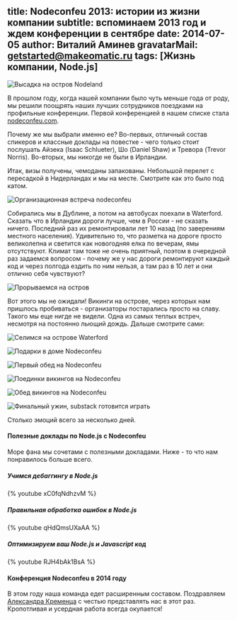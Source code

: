 title: Nodeconfeu 2013: истории из жизни компании
subtitle: вспоминаем 2013 год и ждем конференции в сентябре
date: 2014-07-05
author: Виталий Аминев
gravatarMail: getstarted@makeomatic.ru
tags: [Жизнь компании, Node.js]
---

![Высадка на остров Nodeland](/blog/images/nodeconfeu/attack.jpg)

В прошлом году, когда нашей компании было чуть меньше года от роду, мы решили
поощрять наших лучших сотрудников поездками на профильные конференции. Первой
конференцией в нашем списке стала [nodeconfeu.com](http://nodeconfeu.com).

Почему же мы выбрали именно ее? Во-первых, отличный состав спикеров и
классные доклады на повестке - чего только стоит послушать Айзека (Isaac Schlueter), Шо (Daniel Shaw)
и Тревора (Trevor Norris). Во-вторых, мы никогде не были в Ирландии.

Итак, визы получены, чемоданы запакованы. Небольшой перелет с пересадкой в Нидерландах и мы на месте.
Смотрите как это было под катом.

<!-- more -->

![Организационная встреча nodeconfeu](/blog/images/nodeconfeu/organizational_meeting.jpg)

Собирались мы в Дублине, а потом на автобусах поехали в Waterford. Сказать что в Ирландии дороги
лучше, чем в России - не сказать ничего. Последний раз их ремонтировали лет 10 назад
(по заверениям местного населения). Удивительно то, что разметка на дороге просто великолепна и
светится как новогодняя елка по вечерам, ямы отсутствуют. Климат там тоже не очень приятный,
поэтом в очередной раз задаемся вопросом - почему же у нас дороги ремонтируют каждый код и через
полгода ездить по ним нельзя, а там раз в 10 лет и они отлично себя чувствуют?

![Прорываемся на остров](/blog/images/nodeconfeu/breach_the_island.jpg)

Вот этого мы не ожидали! Викинги на острове, через которых нам пришлось пробиваться - организаторы
постарались просто на славу. Такого мы еще нигде не видели. Одна из самых теплых встреч, несмотря на
постоянно льющий дождь. Дальше смотрите сами:

![Селимся на острове Waterford](/blog/images/nodeconfeu/accomodation_nodeconfeu.jpg)

![Подарки в доме Nodeconfeu](/blog/images/nodeconfeu/gifts_nodeconfeu.jpg)

![Первый обед на Nodeconfeu](/blog/images/nodeconfeu/first_dinner.jpg)

![Поединки викингов на Nodeconfeu](/blog/images/nodeconfeu/vikings_battle.jpg)

![Обед викингов на Nodeconfeu](/blog/images/nodeconfeu/vikings_dinner.jpg)

![Финальный ужин, substack готовится играть](/blog/images/nodeconfeu/final_dinner.jpg)

Столько эмоций всего за несколько дней.

#### Полезные доклады по Node.js с Nodeconfeu

Море фана мы сочетами с полезными докладами. Ниже - то что нам понравилось больше всего.

##### Учимся дебаггингу в Node.js

{% youtube xC0fqNdhzvM %}

##### Правильная обработка ошибок в Node.js

{% youtube qHdQmsUXaAA %}

##### Оптимизируем ваш Node.js и Javascript код

{% youtube RJH4bAk1BsA %}

#### Конференция Nodeconfeu в 2014 году

В этом году наша команда едет расширенным составом. Поздравляем
[Александра Кременца](http://makeomatic.ru/team#aleksandrkremenets) с честью представлять нас
в этот раз. Кропотливая и усердная работа всегда окупается!
